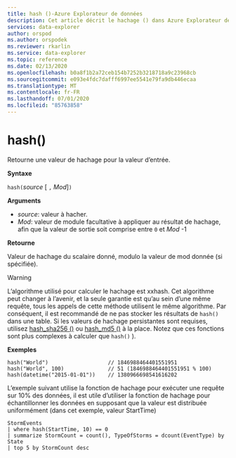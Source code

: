 ```yaml
---
title: hash ()-Azure Explorateur de données
description: Cet article décrit le hachage () dans Azure Explorateur de données.
services: data-explorer
author: orspod
ms.author: orspodek
ms.reviewer: rkarlin
ms.service: data-explorer
ms.topic: reference
ms.date: 02/13/2020
ms.openlocfilehash: b0a8f1b2a72ceb154b7252b3218718a9c23968cb
ms.sourcegitcommit: e093e4fdc7dafff6997ee5541e79fa9db446ecaa
ms.translationtype: MT
ms.contentlocale: fr-FR
ms.lasthandoff: 07/01/2020
ms.locfileid: "85763858"
---
```

# <a name="hash"></a>hash()

Retourne une valeur de hachage pour la valeur d’entrée.

**Syntaxe**

`hash(`*source* [ `,` *Mod*]`)`

**Arguments**

* *source*: valeur à hacher.
* *Mod*: valeur de module facultative à appliquer au résultat de hachage, afin que la valeur de sortie soit comprise entre `0` et *Mod* -1

**Retourne**

Valeur de hachage du scalaire donné, modulo la valeur de mod donnée (si spécifiée).

> [!WARNING]
> L’algorithme utilisé pour calculer le hachage est xxhash.
> Cet algorithme peut changer à l’avenir, et la seule garantie est qu’au sein d’une même requête, tous les appels de cette méthode utilisent le même algorithme.
> Par conséquent, il est recommandé de ne pas stocker les résultats de `hash()` dans une table. Si les valeurs de hachage persistantes sont requises, utilisez [hash_sha256 ()](./sha256hashfunction.md) ou [hash_md5 ()](./md5hashfunction.md) à la place. Notez que ces fonctions sont plus complexes à calculer que `hash()` ).

**Exemples**

```kusto
hash("World")                   // 1846988464401551951
hash("World", 100)              // 51 (1846988464401551951 % 100)
hash(datetime("2015-01-01"))    // 1380966698541616202
```

L’exemple suivant utilise la fonction de hachage pour exécuter une requête sur 10% des données, il est utile d’utiliser la fonction de hachage pour échantillonner les données en supposant que la valeur est distribuée uniformément (dans cet exemple, valeur StartTime)

<!-- csl: https://help.kusto.windows.net:443/Samples -->
```kusto
StormEvents 
| where hash(StartTime, 10) == 0
| summarize StormCount = count(), TypeOfStorms = dcount(EventType) by State 
| top 5 by StormCount desc
```
